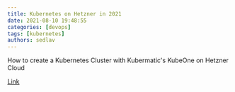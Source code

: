 ```yaml
---
title: Kubernetes on Hetzner in 2021
date: 2021-08-10 19:48:55
categories: [devops]
tags: [kubernetes]
authors: sedlav
---
```


How to create a Kubernetes Cluster with Kubermatic's KubeOne on Hetzner Cloud

[Link](https://shibumi.dev/posts/kubernetes-on-hetzner-in-2021/)
